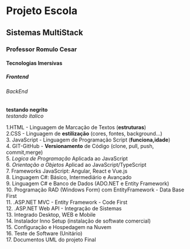 <h1> Projeto Escola </h1>
<h2> Sistemas MultiStack</h2>
<h3> Professor Romulo Cesar </h3>
<h4> Tecnologias Imersivas </h4>
<h5> Frontend </h5>
<h6> BackEnd </h6>

**testando negrito**<br>
*testando italico*

1.HTML - Linguagem de Marcação de Textos (**estruturas**)<br>
2.CSS - Linguagem de **estilização** (cores, fontes, background...)<br>
3. JavaScript - Linguagem de Programação Script (**funciona,idade**)<br>
4. GIT-GitHub - **Versionamento** de Código (clone, pull, push, commit,merge)<br>
5. *Logica de Programação* Aplicada ao JavaScript<br>
6. *Orientação a Objetos* Aplicad ao JavaScript/TypeScript<br>
7. Frameworks JavaScript: Angular, React e Vue.js<br>
8. Linguagem C#: Básico, Intermediário e Avançado<br>
9. Linguagem C# e Banco de Dados (ADO.NET e Entity Framework)<br>
10. Programação RAD (Windows Form) com EntityFramework - Data Base First<br>
11. .ASP.NET MVC - Entity Framework - Code First<br>
12. .ASP.NET Web API - Integração de Sistemas<br>
13. Integrado Desktop, WEB e Mobile<br>
14. Instalador Inno Setup (instalação de softwate comercial)<br>
15. Configuração e Hospedagem na Nuvem<br>
16. Teste de Software (Unitário)<br>
17. Documentos UML do projeto Final
